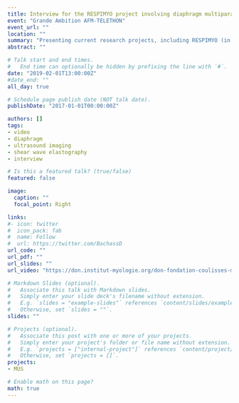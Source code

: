 ```yaml
---
title: Interview for the RESPIMYO project involving diaphragm multiparametric ultrasound imaging 
event: "Grande Ambition AFM-TELETHON"
event_url: ""
location: ""
summary: "Presenting current research projects, including RESPIMYO (in French)"
abstract: ""

# Talk start and end times.
#   End time can optionally be hidden by prefixing the line with `#`.
date: "2019-02-01T13:00:00Z"
#date_end: ""
all_day: true

# Schedule page publish date (NOT talk date).
publishDate: "2017-01-01T00:00:00Z"

authors: []
tags:
- video
- diaphragm
- ultrasound imaging
- shear wave elastography
- interview

# Is this a featured talk? (true/false)
featured: false

image:
  caption: ""
  focal_point: Right

links:
#- icon: twitter
#  icon_pack: fab
#  name: Follow
#  url: https://twitter.com/BachassD
url_code: ""
url_pdf: ""
url_slides: ""
url_video: "https://don.institut-myologie.org/don-fondation-coulisses-muscle-videos-ifi2020"

# Markdown Slides (optional).
#   Associate this talk with Markdown slides.
#   Simply enter your slide deck's filename without extension.
#   E.g. `slides = "example-slides"` references `content/slides/example-slides.md`.
#   Otherwise, set `slides = ""`.
slides: ""

# Projects (optional).
#   Associate this post with one or more of your projects.
#   Simply enter your project's folder or file name without extension.
#   E.g. `projects = ["internal-project"]` references `content/project/deep-learning/index.md`.
#   Otherwise, set `projects = []`.
projects:
- MUS

# Enable math on this page?
math: true
---
```

